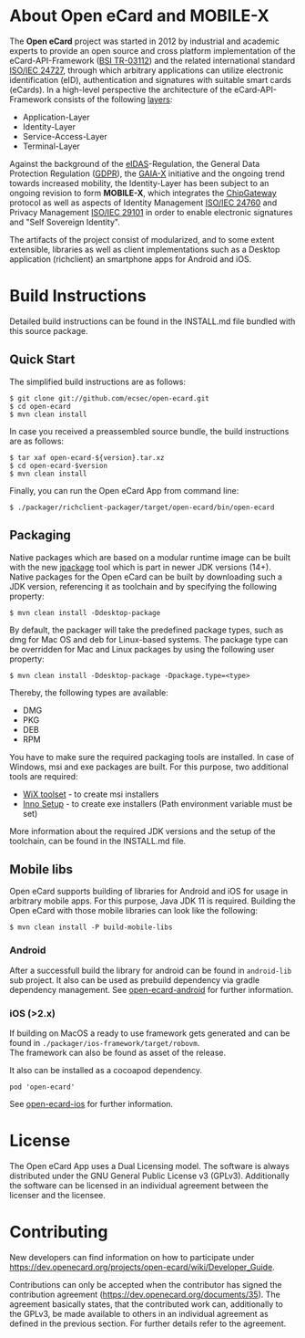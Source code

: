 About Open eCard and MOBILE-X
=============================

The **Open eCard** project was started in 2012 by industrial and academic experts to provide an open source and cross platform implementation of the eCard-API-Framework ([BSI TR-03112](https://www.bsi.bund.de/DE/Publikationen/TechnischeRichtlinien/tr03112/TR-03112_node.html)) and the related international standard [ISO/IEC 24727](https://www.iso.org/standard/61066.html), through which arbitrary applications can utilize electronic identification (eID), authentication and signatures with suitable smart cards (eCards).
In a high-level perspective the architecture of the eCard-API-Framework consists of the following [layers](https://www.openecard.org/en/ecard-api-framework/overview/):

* Application-Layer
* Identity-Layer
* Service-Access-Layer
* Terminal-Layer

Against the background of the [eIDAS](https://www.eid.as/)-Regulation, the General Data Protection Regulation ([GDPR](https://eur-lex.europa.eu/eli/reg/2016/679/oj)), the [GAIA-X](https://data-infrastructure.eu/) initiative and the ongoing trend towards increased mobility, the Identity-Layer has been subject to an ongoing revision to form **MOBILE-X**, which integrates the [ChipGateway](https://www.oasis-open.org/committees/download.php/60049/ChipGateway-Specification-OASIS.pdf) protocol as well as aspects of Identity Management [ISO/IEC 24760](https://www.iso.org/standard/77582.html) and Privacy Management [ISO/IEC 29101](https://www.iso.org/standard/75293.html) in order to enable electronic signatures and "Self Sovereign Identity".

The artifacts of the project consist of modularized, and to some extent extensible, libraries as well as client implementations such as a Desktop application (richclient) an smartphone apps for Android and iOS.


Build Instructions
==================

Detailed build instructions can be found in the INSTALL.md file bundled with
this source package.

Quick Start
-----------

The simplified build instructions are as follows:

    $ git clone git://github.com/ecsec/open-ecard.git
    $ cd open-ecard
    $ mvn clean install


In case you received a preassembled source bundle, the build instructions are
as follows:

    $ tar xaf open-ecard-${version}.tar.xz
    $ cd open-ecard-$version
    $ mvn clean install

Finally, you can run the Open eCard App from command line:

    $ ./packager/richclient-packager/target/open-ecard/bin/open-ecard

Packaging
-----------

Native packages which are based on a modular runtime image can be built with the new [jpackage](https://openjdk.java.net/jeps/343) tool which is part in newer JDK versions (14+). Native packages for the Open eCard can be built by downloading such a JDK version, referencing it as toolchain and by specifying the following property:

    $ mvn clean install -Ddesktop-package

By default, the packager will take the predefined package types, such as dmg for Mac OS and deb for Linux-based systems. The package type can be overridden for Mac and Linux packages by using the following user property:

    $ mvn clean install -Ddesktop-package -Dpackage.type=<type>

Thereby, the following types are available:

 - DMG
 - PKG
 - DEB
 - RPM

You have to make sure the required packaging tools are installed. In case of Windows, msi and exe packages are built. For this purpose, two additional tools are required:

 - [WiX toolset](https://wixtoolset.org/) - to create msi installers
 - [Inno Setup](http://www.jrsoftware.org/isinfo.php) - to create exe installers (Path environment variable must be set)

More information about the required JDK versions and the setup of the toolchain, can be found in the INSTALL.md file.

Mobile libs
-----------

Open eCard supports building of libraries for Android and iOS for usage in arbitrary mobile apps.
For this purpose, Java JDK 11 is required.
Building the Open eCard with those mobile libraries can look like the following:

    $ mvn clean install -P build-mobile-libs

### Android
After a successfull build the library for android can be found in `android-lib` sub project. 
It also can be used as prebuild dependency via gradle dependency management. 
See [open-ecard-android](https://github.com/ecsec/open-ecard-android) for further information.

### iOS (>2.x)
If building on MacOS a ready to use framework gets generated and can be found in 
`./packager/ios-framework/target/robovm`.  
The framework can also be found as asset of the release.

It also can be installed as a cocoapod dependency.
```
pod 'open-ecard'
```
See [open-ecard-ios](https://github.com/ecsec/open-ecard-ios) for further information.


License
=======

The Open eCard App uses a Dual Licensing model. The software is always
distributed under the GNU General Public License v3 (GPLv3). Additionally the
software can be licensed in an individual agreement between the licenser and
the licensee.


Contributing
============

New developers can find information on how to participate under
https://dev.openecard.org/projects/open-ecard/wiki/Developer_Guide.

Contributions can only be accepted when the contributor has signed the
contribution agreement (https://dev.openecard.org/documents/35). The agreement
basically states, that the contributed work can, additionally to the GPLv3, be
made available to others in an individual agreement as defined in the previous
section. For further details refer to the agreement.

